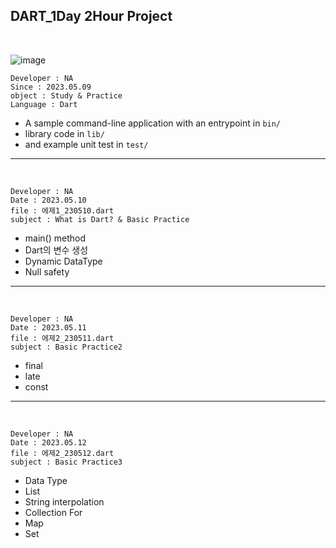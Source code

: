 ## DART_1Day 2Hour Project

<br>

![image](https://user-images.githubusercontent.com/116700688/237038614-73c458c6-5116-4105-a737-f92a8d3abc75.png)


```
Developer : NA
Since : 2023.05.09
object : Study & Practice
Language : Dart
```

- A sample command-line application with an entrypoint in `bin/` 
- library code in `lib/`
- and example unit test in `test/`

---
<br>

```
Developer : NA
Date : 2023.05.10
file : 에제1_230510.dart
subject : What is Dart? & Basic Practice 
```

- main() method
- Dart의 변수 생성
- Dynamic DataType
- Null safety

---
<br>

```
Developer : NA
Date : 2023.05.11
file : 에제2_230511.dart
subject : Basic Practice2 
```

- final
- late
- const

---
<br>

```
Developer : NA
Date : 2023.05.12
file : 에제2_230512.dart
subject : Basic Practice3 
```

- Data Type
- List
- String interpolation
- Collection For
- Map
- Set